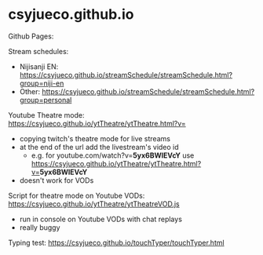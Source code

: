 # csyjueco.github.io
Github Pages:

Stream schedules:
- Nijisanji EN: https://csyjueco.github.io/streamSchedule/streamSchedule.html?group=niji-en
- Other: https://csyjueco.github.io/streamSchedule/streamSchedule.html?group=personal

Youtube Theatre mode: https://csyjueco.github.io/ytTheatre/ytTheatre.html?v=
- copying twitch's theatre mode for live streams
- at the end of the url add the livestream's video id 
  - e.g. for youtube.com/watch?v=<b>5yx6BWlEVcY</b> use https://csyjueco.github.io/ytTheatre/ytTheatre.html?v=<b>5yx6BWlEVcY</b>
- doesn't work for VODs

Script for theatre mode on Youtube VODs: https://csyjueco.github.io/ytTheatre/ytTheatreVOD.js
- run in console on Youtube VODs with chat replays
- really buggy

Typing test: https://csyjueco.github.io/touchTyper/touchTyper.html
